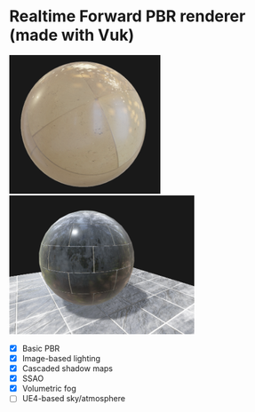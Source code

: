 # Realtime Forward PBR renderer (made with Vuk)

<img src="Resources/Screenshot.png" height="250px" />
<img src="Resources/Screenshot2.png" height="250px" />

- [x] Basic PBR
- [x] Image-based lighting
- [x] Cascaded shadow maps
- [x] SSAO
- [x] Volumetric fog
- [ ] UE4-based sky/atmosphere
